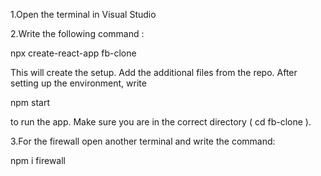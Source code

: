 1.Open the terminal in Visual Studio

2.Write the following command :

npx create-react-app fb-clone

This will create the setup. Add the additional files from the repo.
After setting up the environment, write 

npm start 

to run the app. Make sure you are in the correct directory ( cd fb-clone ).

3.For the firewall open another terminal and write the command:

npm i firewall
